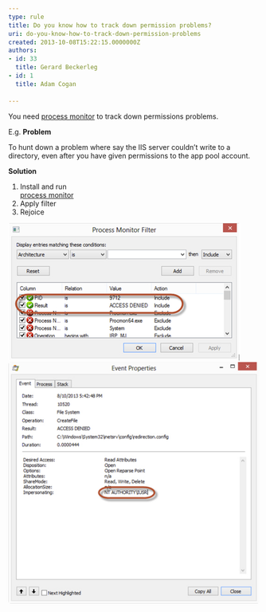 ```yaml
---
type: rule
title: Do you know how to track down permission problems?
uri: do-you-know-how-to-track-down-permission-problems
created: 2013-10-08T15:22:15.0000000Z
authors:
- id: 33
  title: Gerard Beckerleg
- id: 1
  title: Adam Cogan

---
```


You need     [process monitor](http://technet.microsoft.com/en-us/sysinternals/bb896645.aspx) to track down permissions problems.

E.g.      **Problem**

To hunt down a problem where say the IIS server couldn’t write to a directory, even after you have given permissions to the app pool account.

**Solution**

1. Install and run <br>      [process monitor](http://technet.microsoft.com/en-us/sysinternals/bb896645.aspx)
2. Apply filter
3. Rejoice


![Apply filter to only show "ACCESS DENIED" results](process-monitor-filter.jpg)
![And here we have the offending account](event-properties.jpg)
